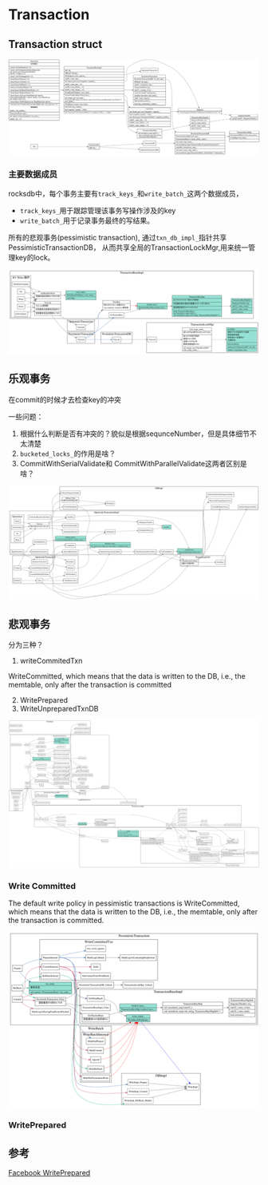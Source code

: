 # Transaction

## Transaction struct

![transaction struct](./transaction-struct.svg)


### 主要数据成员

rocksdb中，每个事务主要有`track_keys_`和`write_batch_`这两个数据成员，

* `track_keys_`用于跟踪管理该事务写操作涉及的key 
* `write_batch_`用于记录事务最终的写结果。

所有的悲观事务(pessimistic transaction), 通过`txn_db_impl_`指针共享 PessimisticTransactionDB，
从而共享全局的TransactionLockMgr,用来统一管理key的lock。

![track key](./track-key.svg)

## 乐观事务
在commit的时候才去检查key的冲突

一些问题：

1. 根据什么判断是否有冲突的？貌似是根据sequnceNumber，但是具体细节不太清楚
2. `bucketed_locks_`的作用是啥？
3. CommitWithSerialValidate和 CommitWithParallelValidate这两者区别是啥？

![optimistic transaction commit](./optimistic-transaction-commit.svg)

## 悲观事务


分为三种？
1. writeCommitedTxn

WriteCommitted, which means that the data is written to the DB, i.e., the memtable, only after the transaction is committed

2. WritePrepared
3. WriteUnpreparedTxnDB

![pessimistic transaction](./pessimistic-transaction.svg)


### Write Committed

The default write policy in pessimistic transactions is WriteCommitted, which means that the data is written to the DB, i.e., the memtable, only after the transaction is committed.

![write commited](./write-committed.svg)

### WritePrepared



## 参考

[Facebook WritePrepared](https://github.com/facebook/rocksdb/wiki/WritePrepared-Transactions)
